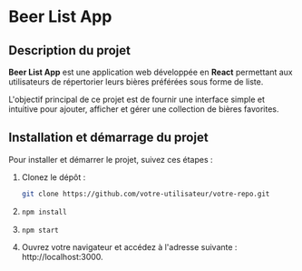 # Beer List App  

## Description du projet  
**Beer List App** est une application web développée en **React** permettant aux utilisateurs de répertorier leurs bières préférées sous forme de liste.  

L'objectif principal de ce projet est de fournir une interface simple et intuitive pour ajouter, afficher et gérer une collection de bières favorites.  

## Installation et démarrage du projet  
Pour installer et démarrer le projet, suivez ces étapes :  

1. Clonez le dépôt :  
   ```bash
   git clone https://github.com/votre-utilisateur/votre-repo.git
2. ```bash
   npm install
3. ```bash
   npm start
4. Ouvrez votre navigateur et accédez à l'adresse suivante : http://localhost:3000.